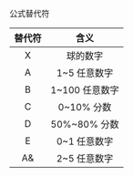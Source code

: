 公式替代符

| 替代符  |     含义     |
| :--: | :--------: |
|  X   |    球的数字    |
|  A   |  1~5 任意数字  |
|  B   | 1~100 任意数字 |
|  C   |  0~10% 分数  |
|  D   | 50%~80% 分数 |
|  E   |  0~1 任意数字  |
|  A&  |  2~5 任意数字  |

